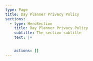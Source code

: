 ```yaml
---
type: Page
title: Day Planner Privacy Policy
sections:
  - type: HeroSection
    title: Day Planner Privacy Policy
    subtitle: The section subtitle
    text: |+


    actions: []
---
```

